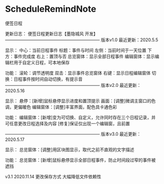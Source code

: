 # ScheduleRemindNote
便签日程


更新日志：
便签日程更新日志【墨隐城风 开发】
——————————————————————
版本v1.0
最近更新：2020.5.5

  显示：
    中心：当前日程事件
    标题：事件与时间
    左侧：当前时间于一天位置
    下方：事件完成度
    右上：置顶与否
    总览窗体：显示全部日程事件
    编辑窗体：显示编辑栏用于自定义日程，可本地保存

  功能：
    滚轮：调节透明度
    双击：显示事件总览窗体
    右键：显示日程编辑窗体
    切换：日程事件按时间自动切换，有提示音
——————————————————————
版本v2.0
最近更新：2020.5.16

  显示：
    悬停：[新增]鼠标悬停显示进度和置顶提示
    画面：[调整]微调主窗口的色调，更偏暖色
    编辑窗体：[调整]丰富界面，配色具卡通色彩

  功能：
    编辑窗体：[新增]变为可切换、自定义，允许同时存在三个日程记录，并可任意更改日程选择及内容
              [修复]保证仅出现一个编辑窗，且前置

——————————————————————
版本v3.0
最近更新：2020.5.17

  显示：
    总览窗体：[调整]用区块图显示，取代之前不直观的文字描述

  功能：
    总览窗体：[新增]鼠标悬停显示全部日程事件，防止时间段过窄的事件被遮挡

v3.1
2020.11.14
更改保存方式
大幅降低文件依赖性
